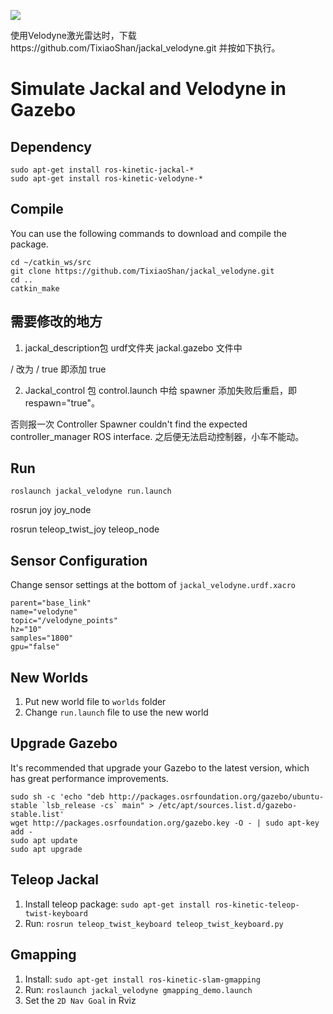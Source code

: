 ![](/launch/pic/demo.gif)

使用Velodyne激光雷达时，下载https://github.com/TixiaoShan/jackal_velodyne.git
并按如下执行。

# Simulate Jackal and Velodyne in Gazebo


## Dependency

```
sudo apt-get install ros-kinetic-jackal-*
sudo apt-get install ros-kinetic-velodyne-*
```

## Compile

You can use the following commands to download and compile the package.

```
cd ~/catkin_ws/src
git clone https://github.com/TixiaoShan/jackal_velodyne.git
cd ..
catkin_make
```

## 需要修改的地方
1. jackal_description包 urdf文件夹 jackal.gazebo 文件中
<gazebo>
    <plugin name="gazebo_ros_control" filename="libgazebo_ros_control.so">
      <robotNamespace>/</robotNamespace>
    </plugin>
 </gazebo>
改为
  <gazebo>
    <plugin name="gazebo_ros_control" filename="libgazebo_ros_control.so">
      <robotNamespace>/</robotNamespace>
      <legacyModeNS>true</legacyModeNS>
    </plugin>
  </gazebo>
即添加  <legacyModeNS>true</legacyModeNS>

2. Jackal_control 包 control.launch 中给 spawner 添加失败后重启，即 respawn="true"。

<node name="controller_spawner" pkg="controller_manager" type="spawner" respawn="true"
        args="jackal_joint_publisher jackal_velocity_controller" />

否则报一次  Controller Spawner couldn't find the expected controller_manager ROS interface. 之后便无法启动控制器，小车不能动。


## Run

```
roslaunch jackal_velodyne run.launch
```
rosrun joy joy_node

rosrun teleop_twist_joy teleop_node



## Sensor Configuration

Change sensor settings at the bottom of `jackal_velodyne.urdf.xacro`

```
parent="base_link"
name="velodyne"
topic="/velodyne_points"
hz="10"
samples="1800"
gpu="false"
```

## New Worlds

1. Put new world file to `worlds` folder
2. Change `run.launch` file to use the new world

## Upgrade Gazebo

It's recommended that upgrade your Gazebo to the latest version, which has great performance improvements.

```
sudo sh -c 'echo "deb http://packages.osrfoundation.org/gazebo/ubuntu-stable `lsb_release -cs` main" > /etc/apt/sources.list.d/gazebo-stable.list'
wget http://packages.osrfoundation.org/gazebo.key -O - | sudo apt-key add -
sudo apt update
sudo apt upgrade
```

## Teleop Jackal

1. Install teleop package: `sudo apt-get install ros-kinetic-teleop-twist-keyboard`
2. Run: `rosrun teleop_twist_keyboard teleop_twist_keyboard.py`

## Gmapping

1. Install: `sudo apt-get install ros-kinetic-slam-gmapping`
2. Run: `roslaunch jackal_velodyne gmapping_demo.launch`
3. Set the `2D Nav Goal` in Rviz
